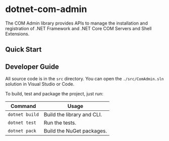# dotnet-com-admin

The COM Admin library provides APIs to manage the installation and registration of .NET Framework and .NET Core COM Servers and Shell Extensions.

## Quick Start

## Developer Guide

All source code is in the `src` directory. You can open the `./src/ComAdmin.sln` solution in Visual Studio or Code.

To build, test and package the project, just run:

| Command        | Usage                      |
|----------------|----------------------------|
| `dotnet build` | Build the library and CLI. |
| `dotnet test`  | Run the tests.             |
| `dotnet pack`  | Build the NuGet packages.  |
